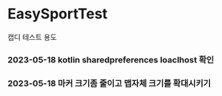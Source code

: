 # EasySportTest
캡디 테스트 용도 

### 2023-05-18 kotlin sharedpreferences loaclhost 확인
### 2023-05-18 마커 크기좀 줄이고 맵자체 크기를 확대시키기
